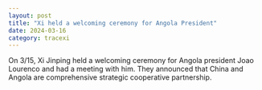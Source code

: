 ```yaml
---
layout: post
title: "Xi held a welcoming ceremony for Angola President"
date: 2024-03-16
category: tracexi
---
```


On 3/15, Xi Jinping held a welcoming ceremony for Angola president Joao Lourenco and had a meeting with him. They announced that China and Angola are comprehensive strategic cooperative partnership.

